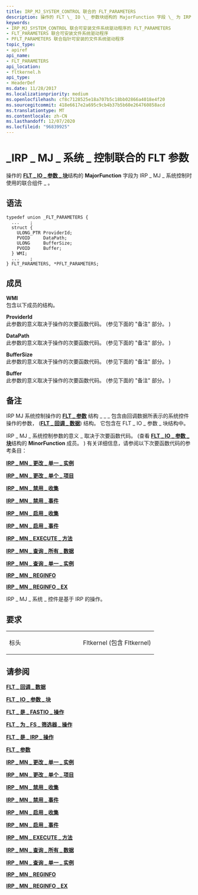 ```yaml
---
title: IRP_MJ_SYSTEM_CONTROL 联合的 FLT_PARAMETERS
description: 操作的 FLT \_ IO \_ 参数块结构的 MajorFunction 字段 \_ 为 IRP \_ MJ \_ 系统 \_ 控制时使用的联合组件。
keywords:
- IRP_MJ_SYSTEM_CONTROL 联合可安装文件系统驱动程序的 FLT_PARAMETERS
- FLT_PARAMETERS 联合可安装文件系统驱动程序
- PFLT_PARAMETERS 联合指针可安装的文件系统驱动程序
topic_type:
- apiref
api_name:
- FLT_PARAMETERS
api_location:
- fltkernel.h
api_type:
- HeaderDef
ms.date: 11/28/2017
ms.localizationpriority: medium
ms.openlocfilehash: cf8c7128525e18a707b5c18bb02866a4018e4f20
ms.sourcegitcommit: 418e6617e2a695c9cb4b37b5b60e264760858acd
ms.translationtype: MT
ms.contentlocale: zh-CN
ms.lasthandoff: 12/07/2020
ms.locfileid: "96839925"
---
```

# <a name="flt_parameters-for-irp_mj_system_control-union"></a>\_IRP \_ MJ \_ 系统 \_ 控制联合的 FLT 参数


操作的 [**FLT \_ IO \_ 参数 \_ 块**](/windows-hardware/drivers/ddi/fltkernel/ns-fltkernel-_flt_io_parameter_block)结构的 **MajorFunction** 字段为 IRP \_ MJ \_ 系统控制时使用的联合组件 \_ 。

<a name="syntax"></a>语法
------

```ManagedCPlusPlus
typedef union _FLT_PARAMETERS {
  ...    ;
  struct {
    ULONG_PTR ProviderId;
    PVOID     DataPath;
    ULONG     BufferSize;
    PVOID     Buffer;
  } WMI;
  ...    ;
} FLT_PARAMETERS, *PFLT_PARAMETERS;
```

<a name="members"></a>成员
-------

**WMI**  
包含以下成员的结构。

**ProviderId**  
此参数的意义取决于操作的次要函数代码。  (参见下面的 "备注" 部分。 ) 

**DataPath**  
此参数的意义取决于操作的次要函数代码。  (参见下面的 "备注" 部分。 ) 

**BufferSize**  
此参数的意义取决于操作的次要函数代码。  (参见下面的 "备注" 部分。 ) 

**Buffer**  
此参数的意义取决于操作的次要函数代码。  (参见下面的 "备注" 部分。 ) 

<a name="remarks"></a>备注
-------

IRP MJ 系统控制操作的 [**FLT \_ 参数**](/windows-hardware/drivers/ddi/fltkernel/ns-fltkernel-_flt_parameters) 结构 \_ \_ \_ 包含由回调数据所表示的系统控件操作的参数， ([**FLT \_ 回调 \_ 数据**](/windows-hardware/drivers/ddi/fltkernel/ns-fltkernel-_flt_callback_data)) 结构。 它包含在 FLT \_ IO \_ 参数 \_ 块结构中。

IRP \_ MJ \_ 系统控制参数的意义 \_ 取决于次要函数代码。  (查看 [**FLT \_ IO \_ 参数 \_ 块**](/windows-hardware/drivers/ddi/fltkernel/ns-fltkernel-_flt_io_parameter_block)结构的 **MinorFunction** 成员。 ) 有关详细信息，请参阅以下次要函数代码的参考条目：

[**IRP \_ MN \_ 更改 \_ 单一 \_ 实例**](../kernel/irp-mn-change-single-instance.md)

[**IRP \_ MN \_ 更改 \_ 单个 \_ 项目**](../kernel/irp-mn-change-single-item.md)

[**IRP \_ MN \_ 禁用 \_ 收集**](../kernel/irp-mn-disable-collection.md)

[**IRP \_ MN \_ 禁用 \_ 事件**](../kernel/irp-mn-disable-events.md)

[**IRP \_ MN \_ 启用 \_ 收集**](../kernel/irp-mn-enable-collection.md)

[**IRP \_ MN \_ 启用 \_ 事件**](../kernel/irp-mn-enable-events.md)

[**IRP \_ MN \_ EXECUTE \_ 方法**](../kernel/irp-mn-execute-method.md)

[**IRP \_ MN \_ 查询 \_ 所有 \_ 数据**](../kernel/irp-mn-query-all-data.md)

[**IRP \_ MN \_ 查询 \_ 单一 \_ 实例**](../kernel/irp-mn-query-single-instance.md)

[**IRP \_ MN \_ REGINFO**](../kernel/irp-mn-reginfo.md)

[**IRP \_ MN \_ REGINFO \_ EX**](../kernel/irp-mn-reginfo-ex.md)

IRP \_ MJ \_ 系统 \_ 控件是基于 IRP 的操作。

<a name="requirements"></a>要求
------------

<table>
<colgroup>
<col width="50%" />
<col width="50%" />
</colgroup>
<tbody>
<tr class="odd">
<td align="left"><p>标头</p></td>
<td align="left">Fltkernel (包含 Fltkernel) </td>
</tr>
</tbody>
</table>

## <a name="see-also"></a>请参阅


[**FLT \_ 回调 \_ 数据**](/windows-hardware/drivers/ddi/fltkernel/ns-fltkernel-_flt_callback_data)

[**FLT \_ IO \_ 参数 \_ 块**](/windows-hardware/drivers/ddi/fltkernel/ns-fltkernel-_flt_io_parameter_block)

[**FLT \_ 是 \_ FASTIO \_ 操作**](/windows-hardware/drivers/ddi/index)

[**FLT \_ 为 \_ FS \_ 筛选器 \_ 操作**](/previous-versions/ff544648(v=vs.85))

[**FLT \_ 是 \_ IRP \_ 操作**](/previous-versions/ff544654(v=vs.85))

[**FLT \_ 参数**](/windows-hardware/drivers/ddi/fltkernel/ns-fltkernel-_flt_parameters)

[**IRP \_ MN \_ 更改 \_ 单一 \_ 实例**](../kernel/irp-mn-change-single-instance.md)

[**IRP \_ MN \_ 更改 \_ 单个 \_ 项目**](../kernel/irp-mn-change-single-item.md)

[**IRP \_ MN \_ 禁用 \_ 收集**](../kernel/irp-mn-disable-collection.md)

[**IRP \_ MN \_ 禁用 \_ 事件**](../kernel/irp-mn-disable-events.md)

[**IRP \_ MN \_ 启用 \_ 收集**](../kernel/irp-mn-enable-collection.md)

[**IRP \_ MN \_ 启用 \_ 事件**](../kernel/irp-mn-enable-events.md)

[**IRP \_ MN \_ EXECUTE \_ 方法**](../kernel/irp-mn-execute-method.md)

[**IRP \_ MN \_ 查询 \_ 所有 \_ 数据**](../kernel/irp-mn-query-all-data.md)

[**IRP \_ MN \_ 查询 \_ 单一 \_ 实例**](../kernel/irp-mn-query-single-instance.md)

[**IRP \_ MN \_ REGINFO**](../kernel/irp-mn-reginfo.md)

[**IRP \_ MN \_ REGINFO \_ EX**](../kernel/irp-mn-reginfo-ex.md)

 

